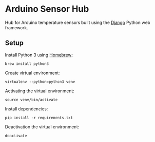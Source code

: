 # Arduino Sensor Hub

Hub for Arduino temperature sensors built using the [Django](https://www.djangoproject.com) Python web framework.


## Setup

Install Python 3 using [Homebrew](http://brew.sh):

    brew install python3

Create virtual environment:

    virtualenv --python=python3 venv

Activating the virtual environment:

    source venv/bin/activate

Install dependencies:

    pip install -r requirements.txt

Deactivation the virtual environment:

    deactivate
